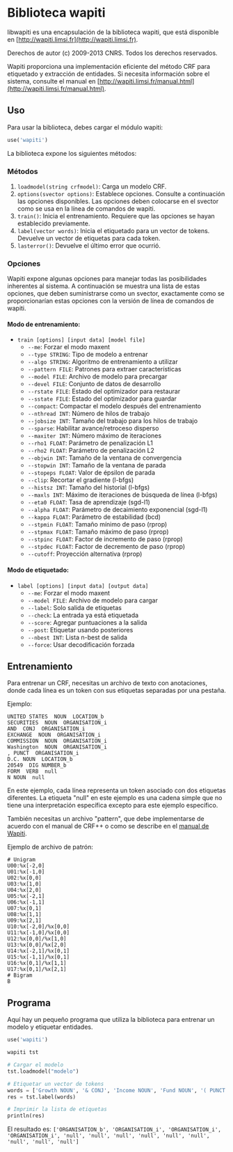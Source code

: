 # Biblioteca wapiti

libwapiti es una encapsulación de la biblioteca wapiti, que está disponible en [http://wapiti.limsi.fr](http://wapiti.limsi.fr).

Derechos de autor (c) 2009-2013 CNRS. Todos los derechos reservados.

Wapiti proporciona una implementación eficiente del método CRF para etiquetado y extracción de entidades. Si necesita información sobre el sistema, consulte el manual en [http://wapiti.limsi.fr/manual.html](http://wapiti.limsi.fr/manual.html).

## Uso

Para usar la biblioteca, debes cargar el módulo wapiti:

```python
use('wapiti')
```

La biblioteca expone los siguientes métodos:

### Métodos

1. `loadmodel(string crfmodel)`: Carga un modelo CRF.
2. `options(svector options)`: Establece opciones. Consulte a continuación las opciones disponibles. Las opciones deben colocarse en el svector como se usa en la línea de comandos de wapiti.
3. `train()`: Inicia el entrenamiento. Requiere que las opciones se hayan establecido previamente.
4. `label(vector words)`: Inicia el etiquetado para un vector de tokens. Devuelve un vector de etiquetas para cada token.
5. `lasterror()`: Devuelve el último error que ocurrió.

### Opciones

Wapiti expone algunas opciones para manejar todas las posibilidades inherentes al sistema. A continuación se muestra una lista de estas opciones, que deben suministrarse como un svector, exactamente como se proporcionarían estas opciones con la versión de línea de comandos de wapiti.

#### Modo de entrenamiento:

- `train [options] [input data] [model file]`
  - `--me`: Forzar el modo maxent
  - `--type STRING`: Tipo de modelo a entrenar
  - `--algo STRING`: Algoritmo de entrenamiento a utilizar
  - `--pattern FILE`: Patrones para extraer características
  - `--model FILE`: Archivo de modelo para precargar
  - `--devel FILE`: Conjunto de datos de desarrollo
  - `--rstate FILE`: Estado del optimizador para restaurar
  - `--sstate FILE`: Estado del optimizador para guardar
  - `--compact`: Compactar el modelo después del entrenamiento
  - `--nthread INT`: Número de hilos de trabajo
  - `--jobsize INT`: Tamaño del trabajo para los hilos de trabajo
  - `--sparse`: Habilitar avance/retroceso disperso
  - `--maxiter INT`: Número máximo de iteraciones
  - `--rho1 FLOAT`: Parámetro de penalización L1
  - `--rho2 FLOAT`: Parámetro de penalización L2
  - `--objwin INT`: Tamaño de la ventana de convergencia
  - `--stopwin INT`: Tamaño de la ventana de parada
  - `--stopeps FLOAT`: Valor de épsilon de parada
  - `--clip`: Recortar el gradiente (l-bfgs)
  - `--histsz INT`: Tamaño del historial (l-bfgs)
  - `--maxls INT`: Máximo de iteraciones de búsqueda de línea (l-bfgs)
  - `--eta0 FLOAT`: Tasa de aprendizaje (sgd-l1)
  - `--alpha FLOAT`: Parámetro de decaimiento exponencial (sgd-l1)
  - `--kappa FLOAT`: Parámetro de estabilidad (bcd)
  - `--stpmin FLOAT`: Tamaño mínimo de paso (rprop)
  - `--stpmax FLOAT`: Tamaño máximo de paso (rprop)
  - `--stpinc FLOAT`: Factor de incremento de paso (rprop)
  - `--stpdec FLOAT`: Factor de decremento de paso (rprop)
  - `--cutoff`: Proyección alternativa (rprop)

#### Modo de etiquetado:

- `label [options] [input data] [output data]`
  - `--me`: Forzar el modo maxent
  - `--model FILE`: Archivo de modelo para cargar
  - `--label`: Solo salida de etiquetas
  - `--check`: La entrada ya está etiquetada
  - `--score`: Agregar puntuaciones a la salida
  - `--post`: Etiquetar usando posteriores
  - `--nbest INT`: Lista n-best de salida
  - `--force`: Usar decodificación forzada

## Entrenamiento

Para entrenar un CRF, necesitas un archivo de texto con anotaciones, donde cada línea es un token con sus etiquetas separadas por una pestaña.

Ejemplo:

```
UNITED STATES  NOUN  LOCATION_b
SECURITIES  NOUN  ORGANISATION_i
AND  CONJ  ORGANISATION_i
EXCHANGE  NOUN  ORGANISATION_i
COMMISSION  NOUN  ORGANISATION_i
Washington  NOUN  ORGANISATION_i
, PUNCT  ORGANISATION_i
D.C. NOUN  LOCATION_b
20549  DIG NUMBER_b
FORM  VERB  null
N NOUN  null
```

En este ejemplo, cada línea representa un token asociado con dos etiquetas diferentes. La etiqueta "null" en este ejemplo es una cadena simple que no tiene una interpretación específica excepto para este ejemplo específico.

También necesitas un archivo "pattern", que debe implementarse de acuerdo con el manual de CRF++ o como se describe en el [manual de Wapiti](http://wapiti.limsi.fr/manual.html).

Ejemplo de archivo de patrón:

```
# Unigram
U00:%x[-2,0]
U01:%x[-1,0]
U02:%x[0,0]
U03:%x[1,0]
U04:%x[2,0]
U05:%x[-2,1]
U06:%x[-1,1]
U07:%x[0,1]
U08:%x[1,1]
U09:%x[2,1]
U10:%x[-2,0]/%x[0,0]
U11:%x[-1,0]/%x[0,0]
U12:%x[0,0]/%x[1,0]
U13:%x[0,0]/%x[2,0]
U14:%x[-2,1]/%x[0,1]
U15:%x[-1,1]/%x[0,1]
U16:%x[0,1]/%x[1,1]
U17:%x[0,1]/%x[2,1]
# Bigram
B
```

## Programa

Aquí hay un pequeño programa que utiliza la biblioteca para entrenar un modelo y etiquetar entidades.

```python
use('wapiti')

wapiti tst

# Cargar el modelo
tst.loadmodel("modelo")

# Etiquetar un vector de tokens
words = ['Growth NOUN', '& CONJ', 'Income NOUN', 'Fund NOUN', '( PUNCT', 'Exact ADJ', 'name NOUN', 'of PREP', 'registrant NOUN', 'as PREP', 'specified ADJ', 'in PREP', 'charter NOUN']
res = tst.label(words)

# Imprimir la lista de etiquetas
println(res)
```

El resultado es: `['ORGANISATION_b', 'ORGANISATION_i', 'ORGANISATION_i', 'ORGANISATION_i', 'null', 'null', 'null', 'null', 'null', 'null', 'null', 'null', 'null']`